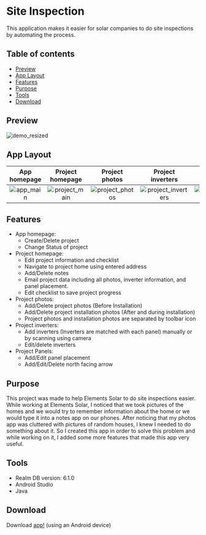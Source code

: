 # Site Inspection

This application makes it easier for solar companies to do site inspections by automating the process.

## Table of contents
* [Preview](#preview)
* [App Layout](#app-layout)
* [Features](#features)
* [Purpose](#purpose)
* [Tools](#tools)
* [Download](#download)

## Preview

![demo_resized](https://user-images.githubusercontent.com/33325959/103190381-88542c00-4885-11eb-941c-78080d990b77.gif)

## App Layout

App homepage             |  Project homepage | Project photos | Project inverters | Project Panels
:-------------------------:|:-------------------------:|:-------------------------:|:-------------------------:|:-------------------------:
![app_main](https://user-images.githubusercontent.com/33325959/103191450-e551e100-4889-11eb-8204-2b95429e2383.png)  | ![project_main](https://user-images.githubusercontent.com/33325959/103191672-b2f4b380-488a-11eb-8972-90b66c7d9adb.png) | ![project_photos](https://user-images.githubusercontent.com/33325959/103191487-0e727180-488a-11eb-940a-7069caa9ecf3.png) | ![project_inverters](https://user-images.githubusercontent.com/33325959/103191919-a02eae80-488b-11eb-8927-7361f94ddbd9.png) | ![project_panels](https://user-images.githubusercontent.com/33325959/103191914-9c9b2780-488b-11eb-96c8-bb469c5a5478.png)

## Features

* App homepage: 
	* Create/Delete project
	* Change Status of project
* Project homepage: 
	* Edit project information and checklist
	* Navigate to project home using entered address
	* Add/Delete notes
	* Email project data including all photos, inverter information, and panel placement.
	* Edit checklist to save project progress 
* Project photos: 
	* Add/Delete project photos (Before Installation)
	* Add/Delete project installation photos (After and during installation)
	* Project photos and installation photos are separated by toolbar icon
* Project inverters:
	* Add inverters (Inverters are matched with each panel) manually or by scanning using camera
	* Edit/delete inverters
* Project Panels:
	* Add/Edit panel placement
	* Add/Edit/Delete north facing arrow

## Purpose
This project was made to help Elements Solar to do site inspections easier. While working at Elements Solar, I 
noticed that we took pictures of the homes and we would try to remember information about the home or we would type it into
a notes app on our phones. After noticing that my photos app was cluttered with pictures of random houses, I knew I needed to do 
something about it. So I created this app in order to solve this problem and while working on it, I added some more features
that made this app very useful.
	
## Tools
* Realm DB version: 6.1.0
* Android Studio
* Java

## Download

Download [app!](https://github.com/Amark18/Site_Inspection/tree/master/release) (using an Android device)
